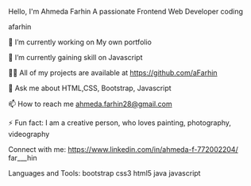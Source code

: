Hello, I'm Ahmeda Farhin
A passionate Frontend Web Developer
coding

afarhin

🔭 I’m currently working on My own portfolio

🌱 I’m currently gaining skill on Javascript

👨‍💻 All of my projects are available at https://github.com/aFarhin

💬 Ask me about HTML,CSS, Bootstrap, Javascript

📫 How to reach me ahmeda.farhin28@gmail.com

⚡ Fun fact: I am a creative person, who loves painting, photography, videography

Connect with me:
https://www.linkedin.com/in/ahmeda-f-772002204/ far___hin

Languages and Tools:
bootstrap css3 html5 java javascript
